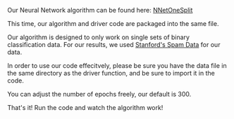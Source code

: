 Our Neural Network algorithm can be found here: [NNetOneSplit](https://github.com/Alex-Lacy/CS499-Project-3/blob/master/Project%203.py)

This time, our algorithm and driver code are packaged into the same file.

Our algorithm is designed to only work on single sets of binary classification data.  For our results, we used [Stanford's Spam Data](https://web.stanford.edu/~hastie/ElemStatLearn/data.html) for our data. 

In order to use our code effecitvely, please be sure you have the data file in the same directory as the driver function, and be sure to import it in the code.

You can adjust the number of epochs freely, our default is 300.

That's it! Run the code and watch the algorithm work!

